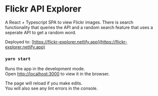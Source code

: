 # Flickr API Explorer

A React + Typescript SPA to view Flickr images. There is search functionality that queries the API and a random search feature that uses a seperate API to get a random word.

Deployed to: [https://flickr-explorer.netlify.app](https://flickr-explorer.netlify.app)

### `yarn start`

Runs the app in the development mode.\
Open [http://localhost:3000](http://localhost:3000) to view it in the browser.

The page will reload if you make edits.\
You will also see any lint errors in the console.
